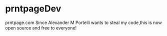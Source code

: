 # prntpageDev
prntpage.com
Since Alexander M Portelli wants to steal my code,this is now open source and free to everyone!
